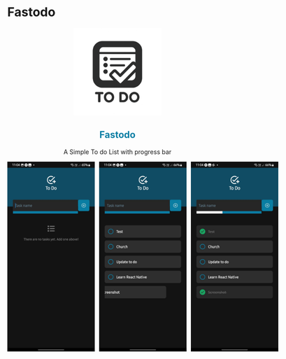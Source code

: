 # Fastodo

<div align="center">
  <img src="./assets/images/fastodo.png" width="200" alt="Fastodo App Icon">
  <h2 style="color: #0a7ea4;">Fastodo</h2>
  <p>A Simple To do List with progress bar</p>
</div>

<div style="display: flex; flex-direction: row;">
  <img src="./assets/images/screenshots/screen0.jpg" width="200" style="margin-right: 10px;" alt="Fastodo App Screenshot start">
  <img src="./assets/images/screenshots/screen1.jpg" width="200" style="margin-right: 10px;"alt="Fastodo App Screenshot with tasks and progress bar">
  <img src="./assets/images/screenshots/screen2.jpg" width="200" style="margin-right: 10px;" alt="Fastodo App Screenshot with deleting task">
</div>
